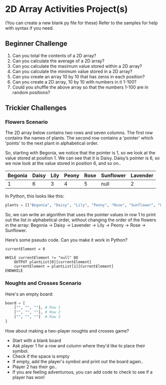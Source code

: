 # 2D Array Activities Project(s)

(You can create a new blank py file for these)
Refer to the samples for help with syntax if you need.

## Beginner Challenge

1. Can you total the contents of a 2D array?
2. Can you calculate the average of a 2D array?
3. Can you calculate the maximum value stored within a 2D array?
4. Can you calculate the minimum value stored in a 2D array?
5. Can you create an array 10 by 10 that has zeros in each position?
6. Can you create a 2D array, 10 by 10 with numbers in it 1-100?
7. Could you shuffle the above array so that the numbers 1-100 are in random positions?


## Trickier Challenges

### Flowers Scenario

The 2D array below contains two rows and seven columns. The first row contains the names of plants. The second row contains a 'pointer' which 'points' to the next plant in alphabetical order. 

So, starting with Begonia, we notice that the pointer is 1, so we look at the value stored at position 1. We can see that it is Daisy. Daisy’s pointer is 6, so we now look at the value stored in position 6, and so on..

| Begonia | Daisy | Lily | Peony | Rose | Sunflower | Lavender |
|---------|-------|------|-------|------|-----------|----------|
| 1       | 6     | 3    | 4     | 5    | null      | 2        |


In Python, this looks like this:

```python
plants = [["Begonia", "Daisy", "Lily", "Peony", "Rose", "Sunflower", "Lavender"], [1,6,3,4,5,null,2]]
```

So, we can write an algorithm that uses the pointer values in row 1 to print out the list in alphabetical order, without changing the order of the flowers in the array: Begonia -> Daisy -> Lavender -> Lily -> Peony -> Rose -> Sunflower.

Here’s some pseudo code. Can you make it work in Python?

```
currentElement = 0

WHILE currentElement != "null" DO 
	OUTPUT plantList[0][currentElement]
	currentElement = plantList[1][CurrentElement]
ENDWHILE
```

### Noughts and Crosses Scenario

Here's an empty board:

```python
board = [
    ["", "", ""], # Row 1
    ["", "", ""], # Row 2
    ["", "", ""]  # Row 3
]
```

How about making a two-player noughts and crosses game?

* Start with a blank board
* Ask player 1 for a row and column where they'd like to place their symbol.
* Check if the space is empty
* If empty, add the player's symbol and print out the board again..
* Player 2 has their go..
* If you are feeling adventurous, you can add code to check to see if a player has won!
